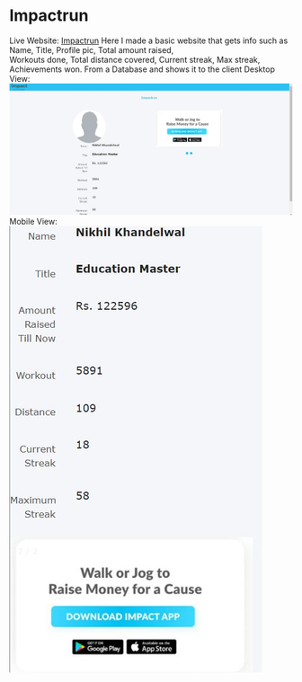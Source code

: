 # Impactrun
Live Website: <a href="http://impact.epizy.com/">Impactrun</a>
Here I made a basic website that gets info such as 
Name, 
Title, 
Profile pic, 
Total amount raised,  
Workouts done, 
Total distance covered, 
Current streak, 
Max streak,
Achievements won. 
From a Database and shows it to the client
Desktop View:
![](images/result_pc.JPG)
Mobile View:
![](images/result_mob.JPG)
